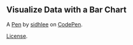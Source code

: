 Visualize Data with a Bar Chart
-------------------------------


A [Pen](https://codepen.io/sidhlee/pen/OKmEvW) by [sidhlee](https://codepen.io/sidhlee) on [CodePen](https://codepen.io).

[License](https://codepen.io/sidhlee/pen/OKmEvW/license).